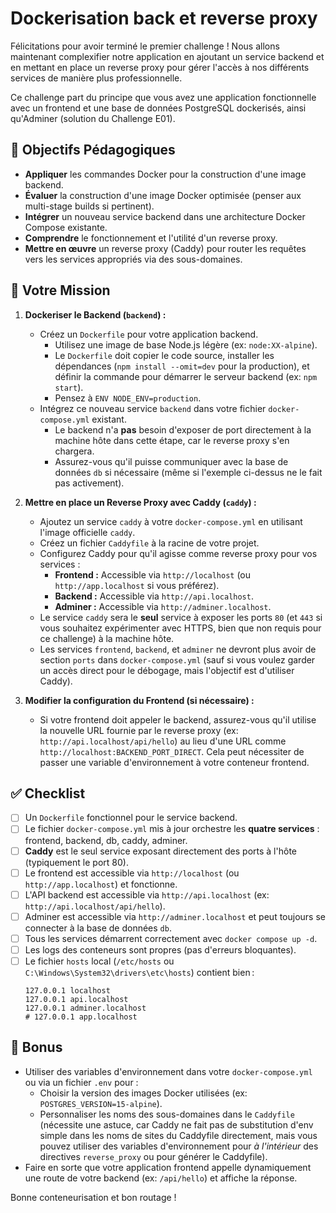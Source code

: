 # Dockerisation back et reverse proxy

Félicitations pour avoir terminé le premier challenge ! Nous allons maintenant complexifier notre application en ajoutant un service backend et en mettant en place un reverse proxy pour gérer l'accès à nos différents services de manière plus professionnelle.

Ce challenge part du principe que vous avez une application fonctionnelle avec un frontend et une base de données PostgreSQL dockerisés, ainsi qu'Adminer (solution du Challenge E01).

## 🎯 Objectifs Pédagogiques

*   **Appliquer** les commandes Docker pour la construction d'une image backend.
*   **Évaluer** la construction d'une image Docker optimisée (penser aux multi-stage builds si pertinent).
*   **Intégrer** un nouveau service backend dans une architecture Docker Compose existante.
*   **Comprendre** le fonctionnement et l'utilité d'un reverse proxy.
*   **Mettre en œuvre** un reverse proxy (Caddy) pour router les requêtes vers les services appropriés via des sous-domaines.

## 🚀 Votre Mission

1.  **Dockeriser le Backend (`backend`) :**
    *   Créez un `Dockerfile` pour votre application backend.
        *   Utilisez une image de base Node.js légère (ex: `node:XX-alpine`).
        *   Le `Dockerfile` doit copier le code source, installer les dépendances (`npm install --omit=dev` pour la production), et définir la commande pour démarrer le serveur backend (ex: `npm start`).
        *   Pensez à `ENV NODE_ENV=production`.
    *   Intégrez ce nouveau service `backend` dans votre fichier `docker-compose.yml` existant.
        *   Le backend n'a **pas** besoin d'exposer de port directement à la machine hôte dans cette étape, car le reverse proxy s'en chargera.
        *   Assurez-vous qu'il puisse communiquer avec la base de données `db` si nécessaire (même si l'exemple ci-dessus ne le fait pas activement).

2.  **Mettre en place un Reverse Proxy avec Caddy (`caddy`) :**
    *   Ajoutez un service `caddy` à votre `docker-compose.yml` en utilisant l'image officielle `caddy`.
    *   Créez un fichier `Caddyfile` à la racine de votre projet.
    *   Configurez Caddy pour qu'il agisse comme reverse proxy pour vos services :
        *   **Frontend :** Accessible via `http://localhost` (ou `http://app.localhost` si vous préférez).
        *   **Backend :** Accessible via `http://api.localhost`.
        *   **Adminer :** Accessible via `http://adminer.localhost`.
    *   Le service `caddy` sera le **seul** service à exposer les ports `80` (et `443` si vous souhaitez expérimenter avec HTTPS, bien que non requis pour ce challenge) à la machine hôte.
    *   Les services `frontend`, `backend`, et `adminer` ne devront plus avoir de section `ports` dans `docker-compose.yml` (sauf si vous voulez garder un accès direct pour le débogage, mais l'objectif est d'utiliser Caddy).

3.  **Modifier la configuration du Frontend (si nécessaire) :**
    *   Si votre frontend doit appeler le backend, assurez-vous qu'il utilise la nouvelle URL fournie par le reverse proxy (ex: `http://api.localhost/api/hello`) au lieu d'une URL comme `http://localhost:BACKEND_PORT_DIRECT`. Cela peut nécessiter de passer une variable d'environnement à votre conteneur frontend.

## ✅ Checklist

- [ ] Un `Dockerfile` fonctionnel pour le service backend.
- [ ] Le fichier `docker-compose.yml` mis à jour orchestre les **quatre services** : frontend, backend, db, caddy, adminer.
- [ ] **Caddy** est le seul service exposant directement des ports à l'hôte (typiquement le port 80).
- [ ] Le frontend est accessible via `http://localhost` (ou `http://app.localhost`) et fonctionne.
- [ ] L'API backend est accessible via `http://api.localhost` (ex: `http://api.localhost/api/hello`).
- [ ] Adminer est accessible via `http://adminer.localhost` et peut toujours se connecter à la base de données `db`.
- [ ] Tous les services démarrent correctement avec `docker compose up -d`.
- [ ] Les logs des conteneurs sont propres (pas d'erreurs bloquantes).
- [ ] Le fichier `hosts` local (`/etc/hosts` ou `C:\Windows\System32\drivers\etc\hosts`) contient bien :
    ```
    127.0.0.1 localhost
    127.0.0.1 api.localhost
    127.0.0.1 adminer.localhost
    # 127.0.0.1 app.localhost
    ```

## 🎁 Bonus

*   Utiliser des variables d'environnement dans votre `docker-compose.yml` ou via un fichier `.env` pour :
    *   Choisir la version des images Docker utilisées (ex: `POSTGRES_VERSION=15-alpine`).
    *   Personnaliser les noms des sous-domaines dans le `Caddyfile` (nécessite une astuce, car Caddy ne fait pas de substitution d'env simple dans les noms de sites du Caddyfile directement, mais vous pouvez utiliser des variables d'environnement pour *à l'intérieur* des directives `reverse_proxy` ou pour générer le Caddyfile).
*   Faire en sorte que votre application frontend appelle dynamiquement une route de votre backend (ex: `/api/hello`) et affiche la réponse.

Bonne conteneurisation et bon routage !
